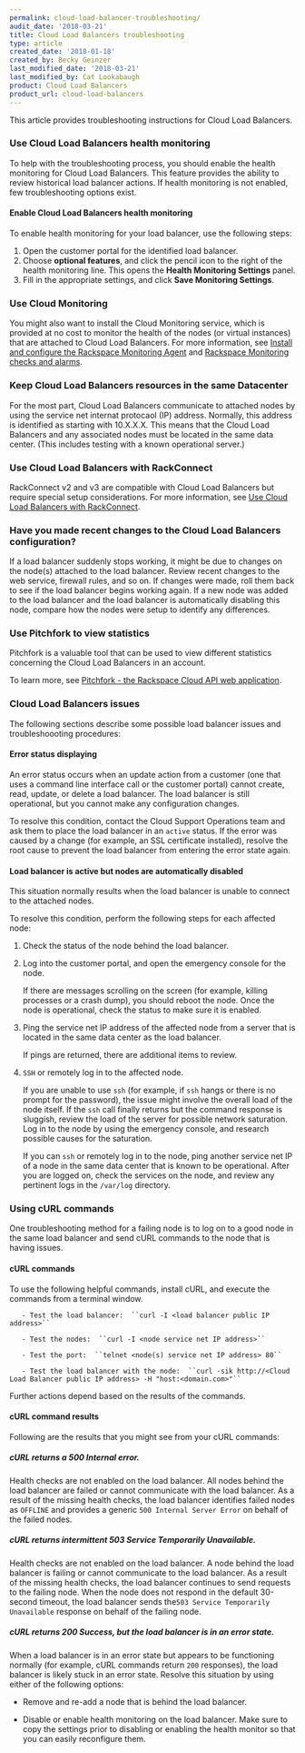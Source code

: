 ```yaml
---
permalink: cloud-load-balancer-troubleshooting/
audit_date: '2018-03-21'
title: Cloud Load Balancers troubleshooting
type: article
created_date: '2018-01-18'
created_by: Becky Geinzer
last_modified_date: '2018-03-21'
last_modified_by: Cat Lookabaugh
product: Cloud Load Balancers
product_url: cloud-load-balancers
---
```


This article provides troubleshooting instructions for Cloud Load Balancers.

### Use Cloud Load Balancers health monitoring

To help with the troubleshooting process, you should enable the health monitoring for Cloud Load Balancers.
This feature provides the ability to review historical load balancer actions.  If health monitoring is not enabled, few troubleshooting options exist.

#### Enable Cloud Load Balancers health monitoring

To enable health monitoring for your load balancer, use the following steps:

1. Open the customer portal for the identified load balancer.
2. Choose **optional features**, and click the pencil icon to the right of the health monitoring line.  This opens the **Health Monitoring Settings** panel.
3. Fill in the appropriate settings, and click **Save Monitoring Settings**.

### Use Cloud Monitoring

You might also want to install the Cloud Monitoring service, which is provided at no cost to monitor the health of the nodes (or virtual instances) that are attached to Cloud Load Balancers. For more information, see [Install and configure the Rackspace Monitoring Agent](/how-to/install-and-configure-the-rackspace-monitoring-agent/) and [Rackspace Monitoring checks and alarms](/how-to/rackspace-monitoring-checks-and-alarms/).

### Keep Cloud Load Balancers resources in the same Datacenter

For the most part, Cloud Load Balancers communicate to attached nodes by using the service net internat protocaol (IP) address.  Normally, this address is identified as starting with 10.X.X.X.  This means that the Cloud Load Balancers and any associated nodes must be located in the same data center. (This includes testing with a known operational server.)

### Use Cloud Load Balancers with RackConnect

RackConnect v2 and v3 are compatible with Cloud Load Balancers but require special setup considerations. For more information, see [Use Cloud Load Balancers with RackConnect](/how-to/using-cloud-load-balancers-with-rackconnect).


### Have you made recent changes to the Cloud Load Balancers configuration?

If a load balancer suddenly stops working, it might be due to changes on the node(s) attached to the load balancer.  Review recent changes to the web service, firewall rules, and so on.  If changes were made, roll them back to see if the load balancer begins working again.  If a new node was added to the load balancer and the load balancer is automatically disabling this node, compare how the nodes were setup to identify any differences.


### Use Pitchfork to view statistics

 Pitchfork is a valuable tool that can be used to view different statistics concerning the Cloud Load Balancers in an account.

 To learn more, see [Pitchfork - the Rackspace Cloud API web application](/how-to/pitchfork-the-rackspace-cloud-api-web-application).

### Cloud Load Balancers issues

The following sections describe some possible load balancer issues and troubleshoooting procedures:

#### Error status displaying

An error status occurs when an update action from a customer (one that uses a command line interface call or the customer portal) cannot create, read, update, or delete a load balancer.  The load balancer is still operational, but you cannot make any configuration changes.

To resolve this condition, contact the Cloud Support Operations team and ask them to place the load balancer in an ``active`` status.  If the error was caused by a change (for example, an SSL certificate installed), resolve the root cause to prevent the load balancer from entering the error state again.

#### Load balancer is active but nodes are automatically disabled

This situation normally results when the load balancer is unable to connect to the attached nodes.

To resolve this condition, perform the following steps for each affected node:

1. Check the status of the node behind the load balancer.

2. Log into the customer portal, and open the emergency console for the node.

   If there are messages scrolling on the screen (for example, killing processes or a crash dump), you should reboot the node.  Once the node is operational, check the status to make sure it is enabled.

3. Ping the service net IP address of the affected node from a server that is located in the same data center as the load balancer.

   If pings are returned, there are additional items to review.

4. ``SSH`` or remotely log in to the affected node.

   If you are unable to use ``ssh`` (for example, if ``ssh`` hangs or there is no prompt for the password), the issue might involve the overall load of the node itself.  If the ``ssh`` call finally returns but the command response is sluggish, review the load of the server for possible network saturation.  Log in to the node by using the emergency console, and research possible causes for the saturation.

   If you can ``ssh`` or remotely log in to the node, ping another service net IP of a node in the same data center that is known to be operational.  After you are logged on, check the services on the node, and review any pertinent logs in the ``/var/log`` directory.

### Using cURL commands

One troubleshooting method for a failing node is to log on to a good node in the same load balancer and send cURL commands to the node that is having issues.

#### cURL commands

To use the following helpful commands, install cURL, and execute the commands from a terminal window.

       - Test the load balancer:  ``curl -I <load balancer public IP address>``

       - Test the nodes:  ``curl -I <node service net IP address>``

       - Test the port:  ``telnet <node(s) service net IP address> 80``

       - Test the load balancer with the node:  ``curl -sik http://<Cloud Load Balancer public IP address> -H "host:<domain.com>"``

Further actions depend based on the results of the commands.

#### cURL command results

Following are the results that you might see from your cURL commands:

#####  cURL returns a 500 Internal error.

Health checks are not enabled on the load balancer.  All nodes behind the load balancer are failed or cannot communicate with the load balancer.  As a result of the missing health checks, the load balancer identifies failed nodes as ``OFFLINE`` and provides a generic ``500 Internal Server Error`` on behalf of the failed nodes.

##### cURL returns intermittent 503 Service Temporarily Unavailable.

Health checks are not enabled on the load balancer.  A node behind the load balancer is failing or cannot communicate to the load balancer.  As a result of the missing health checks, the load balancer continues to send requests to the failing node.  When the node does not respond in the default 30-second timeout, the load balancer sends the``503 Service Temporarily Unavailable`` response on behalf of the failing node.

##### cURL returns 200 Success, but the load balancer is in an error state.

When a load balancer is in an error state but appears to be functioning normally (for example, cURL commands return ``200`` responses), the load balancer is likely stuck in an error state.  Resolve this situation by using either of the following options:

- Remove and re-add a node that is behind the load balancer.

- Disable or enable health monitoring on the load balancer. Make sure to copy the settings prior to disabling or enabling the health monitor so that you can easily reconfigure them.


